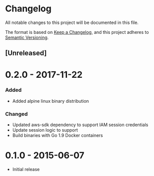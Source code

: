 # Changelog
All notable changes to this project will be documented in this file.

The format is based on [Keep a Changelog](https://keepachangelog.com/en/1.0.0/),
and this project adheres to [Semantic Versioning](https://semver.org/spec/v2.0.0.html).

## [Unreleased]

# 0.2.0 - 2017-11-22
### Added
- Added alpine linux binary distribution

### Changed
- Updated aws-sdk dependency to support IAM session credentials
- Update session logic to support
- Build binaries with Go 1.9 Docker containers

# 0.1.0 - 2015-06-07

- Initial release